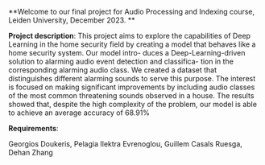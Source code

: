 **Welcome to our final project for Audio Processing and Indexing course, Leiden University, December 2023. **

**Project description**: This project aims to explore the capabilities of Deep Learning in the home security
field by creating a model that behaves like a home security system. Our model intro-
duces a Deep-Learning-driven solution to alarming audio event detection and classifica-
tion in the corresponding alarming audio class. We created a dataset that distinguishes
different alarming sounds to serve this purpose. The interest is focused on making
significant improvements by including audio classes of the most common threatening
sounds observed in a house. The results showed that, despite the high complexity of
the problem, our model is able to achieve an average accuracy of 68.91%

**Requirements**:



Georgios Doukeris,
Pelagia Ilektra Evrenoglou,
Guillem Casals Ruesga,
Dehan Zhang
